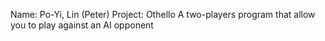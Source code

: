 Name: Po-Yi, Lin (Peter)
Project: Othello
A two-players program that allow you to play against an AI opponent 